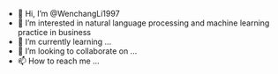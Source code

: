 - 👋 Hi, I’m @WenchangLi1997
- 👀 I’m interested in natural language processing and machine learning practice in business
- 🌱 I’m currently learning ...
- 💞️ I’m looking to collaborate on ...
- 📫 How to reach me ...

<!---
WenchangLi1997/WenchangLi1997 is a ✨ special ✨ repository because its `README.md` (this file) appears on your GitHub profile.
You can click the Preview link to take a look at your changes.
--->
